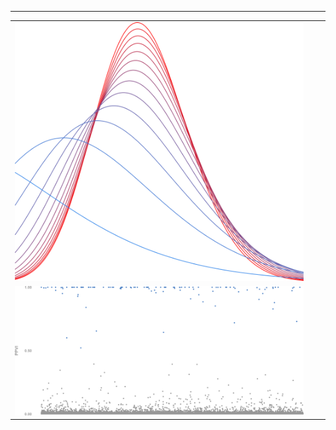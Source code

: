 
---
<table>
  <tr>
    <td  style="width:33%"><img src="variational_EB.svg" width="100%" height="100%"></td>
    <td  style="width:33%"><img src="random_graph.svg" width="100%" height="100%"></td>
    <td  style="width:33%"><img src="plot_ml.svg" width="100%" height="100%"></td>
  </tr>
  <tr>
    <td  style="width:100%"><img src="plot_ppi.svg" width="100%" height="100%"></td>
  </tr>
</table>


<!--
**gleday/gleday** is a ✨ _special_ ✨ repository because its `README.md` (this file) appears on your GitHub profile.

Here are some ideas to get you started:

- 🔭 I’m currently working on ...
- 🌱 I’m currently learning ...
- 👯 I’m looking to collaborate on ...
- 🤔 I’m looking for help with ...
- 💬 Ask me about ...
- 📫 How to reach me: ...
- 😄 Pronouns: ...
- ⚡ Fun fact: ...
-->

